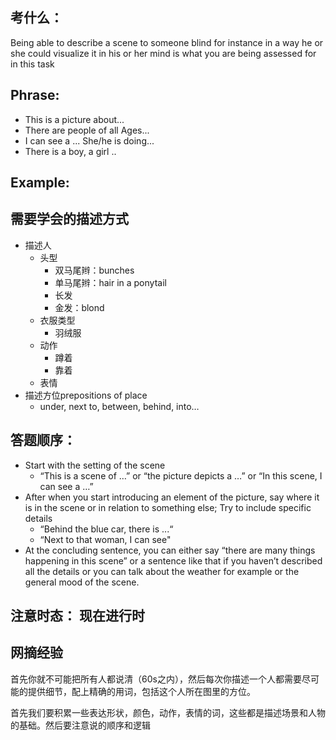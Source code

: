 ## 考什么：
Being able to describe a scene to someone blind for instance in a way he or she could visualize it in his or her mind is what you are being assessed for in this task

## Phrase:
- This is a picture about...
- There are people of all Ages...
- I can see a ... She/he is doing...
- There is a boy, a girl ..


## Example:

## 需要学会的描述方式
- 描述人
	+ 头型
		- 双马尾辫：bunches
		- 单马尾辫：hair in a ponytail
		- 长发
		- 金发：blond
	+ 衣服类型
		- 羽绒服
	+ 动作
		- 蹲着
		- 靠着
	+ 表情
- 描述方位prepositions of place
	- under, next to, between, behind, into…

## 答题顺序：
- Start with the setting of the scene
	- “This is a scene of …” or “the picture depicts a …” or “In this scene, I can see a …”
- After when you start introducing an element of the picture, say where it is in the scene or in relation to something else; Try to include specific details
	- “Behind the blue car, there is ...“
	- “Next to that woman, I can see"
- At the concluding sentence, you can either say “there are many things happening in this scene” or a sentence like that if you haven’t described all the details or you can talk about the weather for example or the general mood of the scene.

## 注意时态： 现在进行时
	
## 网摘经验
首先你就不可能把所有人都说清（60s之内），然后每次你描述一个人都需要尽可能的提供细节，配上精确的用词，包括这个人所在图里的方位。

首先我们要积累一些表达形状，颜色，动作，表情的词，这些都是描述场景和人物的基础。然后要注意说的顺序和逻辑